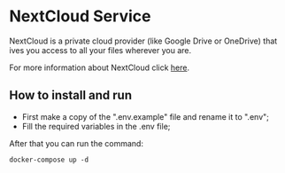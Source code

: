 # NextCloud Service

NextCloud is a private cloud provider (like Google Drive or OneDrive) that ives you access to all your files wherever you are.

For more information about NextCloud click [here][NextCloud site].

## How to install and run

- First make a copy of the ".env.example" file and rename it to ".env";
- Fill the required variables in the .env file;

After that you can run the command:

`docker-compose up -d`

[NextCloud site]: https://nextcloud.com
